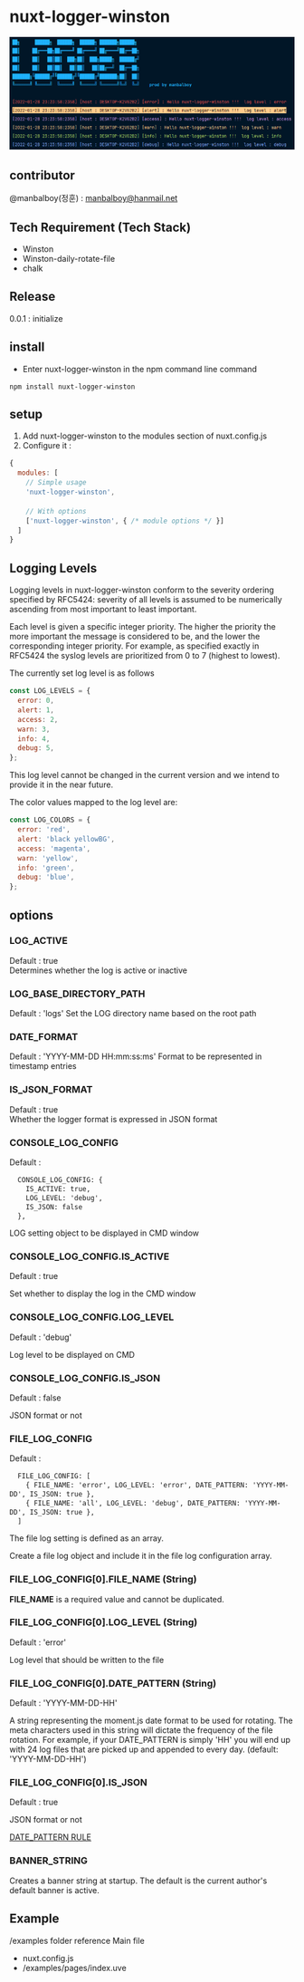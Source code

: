 # nuxt-logger-winston 
![intro](https://github.com/manbalboy/nuxt-logger-winston/blob/master/asset/img.png)

## contributor
@manbalboy(정훈) : manbalboy@hanmail.net

## Tech Requirement (Tech Stack)
- Winston
- Winston-daily-rotate-file
- chalk

## Release
0.0.1 : initialize

## install
- Enter nuxt-logger-winston in the npm command line command
```shell
npm install nuxt-logger-winston
```

## setup
1. Add nuxt-logger-winston to the modules section of nuxt.config.js
2. Configure it :

```js
{
  modules: [
    // Simple usage
    'nuxt-logger-winston',

    // With options
    ['nuxt-logger-winston', { /* module options */ }]
  ]
}
```

## Logging Levels
Logging levels in nuxt-logger-winston conform to the severity ordering specified by RFC5424: severity of all levels is assumed to be numerically ascending from most important to least important.

Each level is given a specific integer priority. The higher the priority the more important the message is considered to be, and the lower the corresponding integer priority. For example, as specified exactly in RFC5424 the syslog levels are prioritized from 0 to 7 (highest to lowest).

The currently set log level is as follows

```js
const LOG_LEVELS = {
  error: 0,
  alert: 1,
  access: 2,
  warn: 3,
  info: 4,
  debug: 5,
};
```
This log level cannot be changed in the current version and we intend to provide it in the near future.

The color values mapped to the log level are:

```js
const LOG_COLORS = {
  error: 'red',
  alert: 'black yellowBG',
  access: 'magenta',
  warn: 'yellow',
  info: 'green',
  debug: 'blue',
};
```


## options

### LOG_ACTIVE
Default : true  
Determines whether the log is active or inactive

### LOG_BASE_DIRECTORY_PATH
Default : 'logs'
Set the LOG directory name based on the root path

### DATE_FORMAT
Default : 'YYYY-MM-DD HH:mm:ss:ms'
Format to be represented in timestamp entries

### IS_JSON_FORMAT
Default : true  
Whether the logger format is expressed in JSON format

### CONSOLE_LOG_CONFIG
Default :
```
  CONSOLE_LOG_CONFIG: {
    IS_ACTIVE: true,
    LOG_LEVEL: 'debug',
    IS_JSON: false
  },
```
LOG setting object to be displayed in CMD window

### CONSOLE_LOG_CONFIG.IS_ACTIVE
Default : true

Set whether to display the log in the CMD window

### CONSOLE_LOG_CONFIG.LOG_LEVEL
Default : 'debug'

Log level to be displayed on CMD

### CONSOLE_LOG_CONFIG.IS_JSON
Default : false

JSON format or not

### FILE_LOG_CONFIG
Default :
```
  FILE_LOG_CONFIG: [
    { FILE_NAME: 'error', LOG_LEVEL: 'error', DATE_PATTERN: 'YYYY-MM-DD', IS_JSON: true },
    { FILE_NAME: 'all', LOG_LEVEL: 'debug', DATE_PATTERN: 'YYYY-MM-DD', IS_JSON: true },
  ]
```

The file log setting is defined as an array.

Create a file log object and include it in the file log configuration array.

### FILE_LOG_CONFIG[0].FILE_NAME (String)
**FILE_NAME** is a required value and cannot be duplicated.

### FILE_LOG_CONFIG[0].LOG_LEVEL (String)
Default : 'error'  

Log level that should be written to the file

### FILE_LOG_CONFIG[0].DATE_PATTERN (String)
Default : 'YYYY-MM-DD-HH'  

A string representing the moment.js date format to be used for rotating. The meta characters used in this string will dictate the frequency of the file rotation. For example, if your DATE_PATTERN is simply 'HH' you will end up with 24 log files that are picked up and appended to every day. (default: 'YYYY-MM-DD-HH')

### FILE_LOG_CONFIG[0].IS_JSON
Default : true  

JSON format or not

[DATE_PATTERN RULE](https://momentjs.com/docs/#/displaying/format/)

### BANNER_STRING
Creates a banner string at startup.
The default is the current author's default banner is active.  

## Example
/examples folder reference Main file 
- nuxt.config.js
- /examples/pages/index.uve

